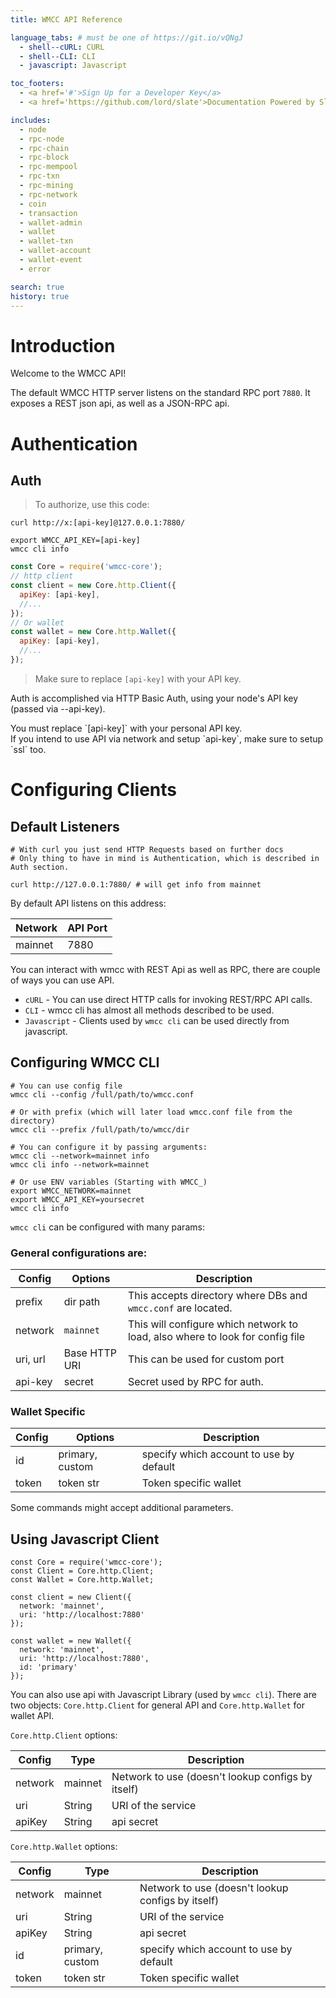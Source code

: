 ```yaml
---
title: WMCC API Reference

language_tabs: # must be one of https://git.io/vQNgJ
  - shell--cURL: CURL
  - shell--CLI: CLI
  - javascript: Javascript

toc_footers:
  - <a href='#'>Sign Up for a Developer Key</a>
  - <a href='https://github.com/lord/slate'>Documentation Powered by Slate</a>

includes:
  - node
  - rpc-node
  - rpc-chain
  - rpc-block
  - rpc-mempool
  - rpc-txn
  - rpc-mining
  - rpc-network
  - coin
  - transaction
  - wallet-admin
  - wallet
  - wallet-txn
  - wallet-account
  - wallet-event
  - error

search: true
history: true
---
```


# Introduction

Welcome to the WMCC API!

The default WMCC HTTP server listens on the standard RPC port `7880`.
It exposes a REST json api, as well as a JSON-RPC api.

# Authentication

## Auth

> To authorize, use this code:

```shell--cURL
curl http://x:[api-key]@127.0.0.1:7880/
```

```shell--CLI
export WMCC_API_KEY=[api-key]
wmcc cli info
```

```javascript
const Core = require('wmcc-core');
// http client
const client = new Core.http.Client({
  apiKey: [api-key],
  //...
});
// Or wallet
const wallet = new Core.http.Wallet({
  apiKey: [api-key],
  //...
});
```

> Make sure to replace `[api-key]` with your API key.

Auth is accomplished via HTTP Basic Auth, using your node's API key (passed via --api-key).

<aside class="notice">
You must replace `[api-key]` with your personal API key.
</aside>

<aside class="notice2">
If you intend to use API via network and setup `api-key`, make sure to setup `ssl` too.
</aside>

# Configuring Clients

## Default Listeners

```shell
# With curl you just send HTTP Requests based on further docs
# Only thing to have in mind is Authentication, which is described in Auth section.

curl http://127.0.0.1:7880/ # will get info from mainnet
```

By default API listens on this address:

Network | API Port
------- | --------
mainnet | 7880

You can interact with wmcc with REST Api as well as RPC, there are couple of ways you can use API.  

* `cURL` - You can use direct HTTP calls for invoking REST/RPC API calls.
* `CLI` - wmcc cli has almost all methods described to be used.
* `Javascript` - Clients used by `wmcc cli` can be used directly from javascript.

## Configuring WMCC CLI

```shell
# You can use config file
wmcc cli --config /full/path/to/wmcc.conf

# Or with prefix (which will later load wmcc.conf file from the directory)
wmcc cli --prefix /full/path/to/wmcc/dir

# You can configure it by passing arguments:
wmcc cli --network=mainnet info
wmcc cli info --network=mainnet

# Or use ENV variables (Starting with WMCC_)
export WMCC_NETWORK=mainnet
export WMCC_API_KEY=yoursecret
wmcc cli info
```

`wmcc cli` can be configured with many params:

### General configurations are:

Config | Options | Description
------ | ------- | -----------
prefix | dir path | This accepts directory where DBs and `wmcc.conf` are located.
network | `mainnet` | This will configure which network to load, also where to look for config file
uri, url | Base HTTP URI | This can be used for custom port
api-key | secret | Secret used by RPC for auth.

### Wallet Specific

Config | Options | Description
------ | ------- | -----------
id | primary, custom | specify which account to use by default
token | token str | Token specific wallet

<aside class="notice">
Some commands might accept additional parameters.
</aside>

## Using Javascript Client

```javascript--
const Core = require('wmcc-core');
const Client = Core.http.Client;
const Wallet = Core.http.Wallet;

const client = new Client({
  network: 'mainnet',
  uri: 'http://localhost:7880'
});

const wallet = new Wallet({
  network: 'mainnet',
  uri: 'http://localhost:7880',
  id: 'primary'
});
```

You can also use api with Javascript Library (used by `wmcc cli`). There are two objects: `Core.http.Client` for general API and `Core.http.Wallet` for wallet API.

`Core.http.Client` options:

Config | Type | Description
------ | ---- | -----------
network | mainnet | Network to use (doesn't lookup configs by itself)
uri | String | URI of the service
apiKey | String | api secret

`Core.http.Wallet` options:

Config | Type | Description
------ | ---- | -----------
network | mainnet | Network to use (doesn't lookup configs by itself)
uri | String | URI of the service
apiKey | String | api secret
id | primary, custom | specify which account to use by default
token | token str | Token specific wallet